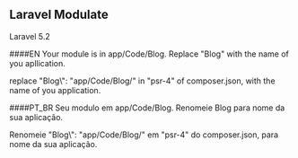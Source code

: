 ## Laravel Modulate

Laravel 5.2

####EN
Your module is in app/Code/Blog. Replace "Blog" with the name of you apllication.

replace "Blog\\": "app/Code/Blog/" in "psr-4" of composer.json, with the name of you application.

####PT_BR
Seu modulo em app/Code/Blog. Renomeie Blog para nome da sua aplicação.

Renomeie "Blog\\": "app/Code/Blog/" em "psr-4" do composer.json, para nome da sua aplicação.
